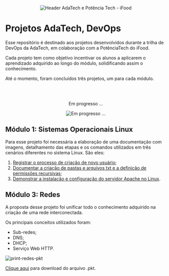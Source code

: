 <p align="center">
    <img src="https://i.imgur.com/LTnwRR7.jpg" alt="Header AdaTech e Potência Tech - iFood">
</p>

# Projetos AdaTech, DevOps

Esse repositório é destinado aos projetos desenvolvidos durante a trilha de DevOps da AdaTech, em colaboração com a PotênciaTech do iFood.

Cada projeto tem como objetivo incentivar os alunos a aplicarem o aprendizado adquirido ao longo do módulo, solidificando assim o conhecimento. 

Até o momento, foram concluídos três projetos, um para cada módulo.

<br>
<br>
<div align="center">
  <p>Em progresso ...</p>
  <img src="https://imgur.com/1ACUfrN.gif" alt="Em progresso ...">
</div>

## Módulo 1: Sistemas Operacionais Linux 
Para esse projeto foi necessária a elaboração de uma documentação com imagens, detalhamento das etapas e os comandos utilizados em três cenários diferentes no sistema Linux. São eles:

1. [Registrar o processo de criação de novo usuário](https://github.com/amandioca/adatech-projetos/blob/main/projeto-modulo1-linux.md#problema--1);
2. [Documentar a criação de pastas e arquivos txt e a definição de permissões recursivas](https://github.com/amandioca/adatech-projetos/blob/main/projeto-modulo1-linux.md#problema--2);
3. [Demonstrar a instalação e configuração do servidor Apache no Linux](https://github.com/amandioca/adatech-projetos/blob/main/projeto-modulo1-linux.md#problema--3).

## Módulo 3: Redes
A proposta desse projeto foi unificar todo o conhecimento adquirido na criação de uma rede interconectada. 

Os principais conceitos utilizados foram:

* Sub-redes;
* DNS;
* DHCP;
* Serviço Web HTTP.

![print-redes-pkt](https://imgur.com/gTUfon7.jpg)

[Clique aqui](https://github.com/amandioca/adatech-projetos/raw/main/projeto-modulo3-redes/rede-ada.pkt) para download do arquivo .pkt.
